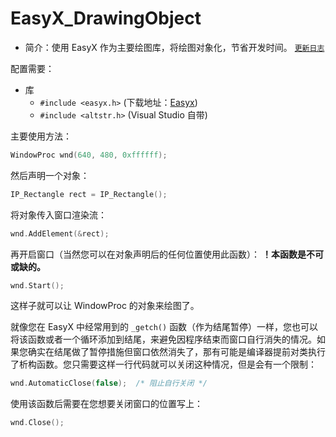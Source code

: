 # EasyX_DrawingObject
 - 简介：使用 EasyX 作为主要绘图库，将绘图对象化，节省开发时间。
[`更新日志`](https://github.com/Junhao139/EasyX_DrawingObject/UpdateLog.md)

配置需要：
* 库
  * ```#include <easyx.h>``` (下载地址：[Easyx](https://easyx.cn/downloads/))
  * ```#include <altstr.h>``` (Visual Studio 自带)


主要使用方法：
```cpp
WindowProc wnd(640, 480, 0xffffff);
```

然后声明一个对象：
```cpp
IP_Rectangle rect = IP_Rectangle();
```

将对象传入窗口渲染流：
```cpp
wnd.AddElement(&rect);
```

再开启窗口（当然您可以在对象声明后的任何位置使用此函数）：
**！本函数是不可或缺的。**
```cpp
wnd.Start();
```


这样子就可以让 WindowProc 的对象来绘图了。

就像您在 EasyX 中经常用到的 ```_getch()``` 函数（作为结尾暂停）一样，您也可以将该函数或者一个循环添加到结尾，来避免因程序结束而窗口自行消失的情况。如果您确实在结尾做了暂停措施但窗口依然消失了，那有可能是编译器提前对类执行了析构函数。您只需要这样一行代码就可以关闭这种情况，但是会有一个限制：
```cpp
wnd.AutomaticClose(false);  /* 阻止自行关闭 */
```
使用该函数后需要在您想要关闭窗口的位置写上：
```cpp
wnd.Close();
```

